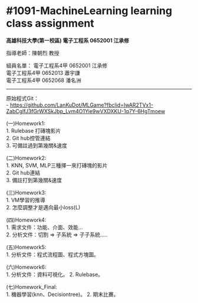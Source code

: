 #1091-MachineLearning learning class assignment  
====
**高雄科技大學(第一校區) 電子工程系 0652001 江承修**

指導老師：陳朝烈 教授

組員名單：
電子工程系4甲 0652001 江承修  
電子工程系4甲 0652013 蕭宇謙  
電子工程系4甲 0652068 潘名洲  

------

原始程式Git：  
    - https://github.com/LanKuDot/MLGame?fbclid=IwAR2TVx1-ZabCglfJ3fGrWXSkJbp_Lvm4O1Yie9wVXDXKU-1q7Y-6HgTmoew


(一)Homework1:  
    1. Rulebase 打磚塊影片  
    2. Git hub控管連結  
    3. 可備註過到第幾關&速度  
  
(二)Homework2:  
    1. KNN, SVM, MLP三種擇一來打磚塊的影片  
    2. Git hub連結  
    3. 備註打到第幾關&速度  

(三)Homework3:  
    1. VM學習的推導  
    2. 怎麼調整才是邁向最小loss(L)  

(四)Homework4:   
    1. 需求文件：功能、介面、效能...  
    2. 分析文件：切割 => 子系統 => 子子系統.....  

(五)Homework5:   
    1. 分析文件：程式流程圖、程式方塊圖。

(六)Homework6:   
    1. 分析文件：資料可視化。
    2. Rulebase。

(七)Homework_Final:   
    1. 機器學習(knn、Decisiontree)。
    2. 期末比賽。